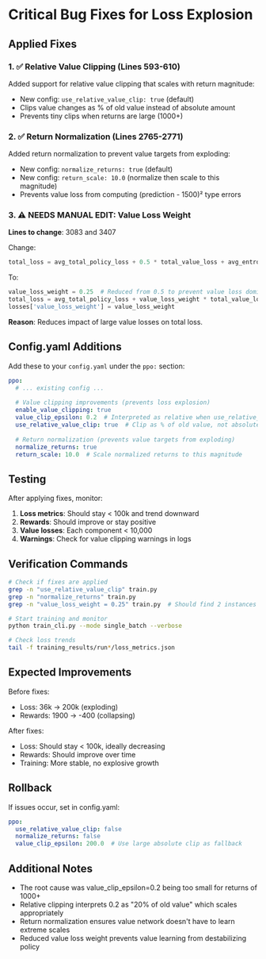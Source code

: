 # Critical Bug Fixes for Loss Explosion

## Applied Fixes

### 1. ✅ Relative Value Clipping (Lines 593-610)
Added support for relative value clipping that scales with return magnitude:
- New config: `use_relative_value_clip: true` (default)
- Clips value changes as % of old value instead of absolute amount
- Prevents tiny clips when returns are large (1000+)

### 2. ✅ Return Normalization (Lines 2765-2771)  
Added return normalization to prevent value targets from exploding:
- New config: `normalize_returns: true` (default)
- New config: `return_scale: 10.0` (normalize then scale to this magnitude)
- Prevents value loss from computing (prediction - 1500)² type errors

### 3. ⚠️ NEEDS MANUAL EDIT: Value Loss Weight
**Lines to change**: 3083 and 3407

Change:
```python
total_loss = avg_total_policy_loss + 0.5 * total_value_loss + avg_entropy_loss + entropy_bonus
```

To:
```python
value_loss_weight = 0.25  # Reduced from 0.5 to prevent value loss domination
total_loss = avg_total_policy_loss + value_loss_weight * total_value_loss + avg_entropy_loss + entropy_bonus
losses['value_loss_weight'] = value_loss_weight
```

**Reason**: Reduces impact of large value losses on total loss.

## Config.yaml Additions

Add these to your `config.yaml` under the `ppo:` section:

```yaml
ppo:
  # ... existing config ...
  
  # Value clipping improvements (prevents loss explosion)
  enable_value_clipping: true
  value_clip_epsilon: 0.2  # Interpreted as relative when use_relative_value_clip=true
  use_relative_value_clip: true  # Clip as % of old value, not absolute
  
  # Return normalization (prevents value targets from exploding)
  normalize_returns: true
  return_scale: 10.0  # Scale normalized returns to this magnitude
```

## Testing

After applying fixes, monitor:

1. **Loss metrics**: Should stay < 100k and trend downward
2. **Rewards**: Should improve or stay positive  
3. **Value losses**: Each component < 10,000
4. **Warnings**: Check for value clipping warnings in logs

## Verification Commands

```bash
# Check if fixes are applied
grep -n "use_relative_value_clip" train.py
grep -n "normalize_returns" train.py
grep -n "value_loss_weight = 0.25" train.py  # Should find 2 instances

# Start training and monitor
python train_cli.py --mode single_batch --verbose

# Check loss trends
tail -f training_results/run*/loss_metrics.json
```

## Expected Improvements

Before fixes:
- Loss: 36k → 200k (exploding)
- Rewards: 1900 → -400 (collapsing)

After fixes:
- Loss: Should stay < 100k, ideally decreasing
- Rewards: Should improve over time
- Training: More stable, no explosive growth

## Rollback

If issues occur, set in config.yaml:
```yaml
ppo:
  use_relative_value_clip: false
  normalize_returns: false
  value_clip_epsilon: 200.0  # Use large absolute clip as fallback
```

## Additional Notes

- The root cause was value_clip_epsilon=0.2 being too small for returns of 1000+
- Relative clipping interprets 0.2 as "20% of old value" which scales appropriately
- Return normalization ensures value network doesn't have to learn extreme scales
- Reduced value loss weight prevents value learning from destabilizing policy
